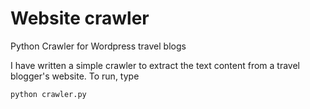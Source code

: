 # Website crawler

Python Crawler for Wordpress travel blogs

I have written a simple crawler to extract the text content from a travel blogger's website. To run, type
    
    python crawler.py
  
